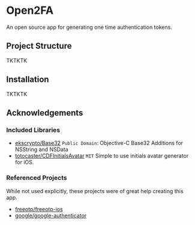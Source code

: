# Open2FA

An open source app for generating one time authentication tokens.

## Project Structure

TKTKTK


## Installation

TKTKTK


## Acknowledgements
### Included Libraries

- [ekscrypto/Base32](https://github.com/ekscrypto/Base32) `Public Domain`: 
Objective-C Base32 Additions for NSString and NSData
- [totocaster/CDFInitialsAvatar](https://github.com/totocaster/CDFInitialsAvatar) `MIT`
Simple to use initials avatar generator for iOS.


### Referenced Projects
While not used explicitly, these projects were of great help creating this app.

- [freeotp/freeotp-ios](https://github.com/freeotp/freeotp-ios)
- [google/google-authenticator](https://github.com/google/google-authenticator)
